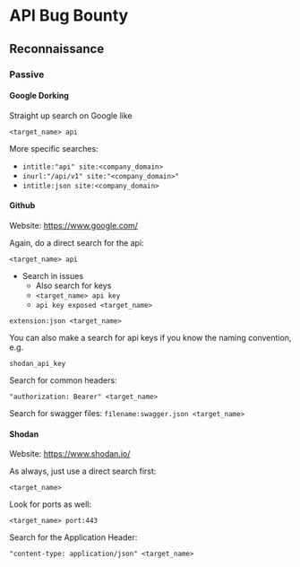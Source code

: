 # API Bug Bounty

## Reconnaissance

### Passive

#### Google Dorking

Straight up search on Google like

`<target_name> api`

More specific searches:
- `intitle:"api" site:<company_domain>`
- `inurl:"/api/v1" site:"<company_domain>"`
- `intitle:json site:<company_domain>`

#### Github

Website: https://www.google.com/

Again, do a direct search for the api:

`<target_name> api`

- Search in issues
    - Also search for keys
    - `<target_name> api key`
    - `api key exposed <target_name>`

`extension:json <target_name>`

You can also make a search for api keys if you know the naming convention, e.g.

`shodan_api_key`

Search for common headers:

`"authorization: Bearer" <target_name>`

Search for swagger files:
`filename:swagger.json <target_name>`

#### Shodan

Website: https://www.shodan.io/

As always, just use a direct search first:

`<target_name>`

Look for ports as well:

`<target_name> port:443`

Search for the Application Header:

`"content-type: application/json" <target_name>`


